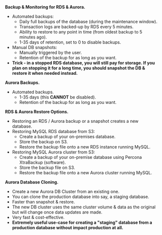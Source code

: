 **Backup & Monitoring for RDS & Aurora.**

* Automated backups:
    * Daily full backups of the database (during the maintenance window).
    * Transaction logs are backed-up by RDS every 5 minutes.
    * Ability to restore to any point in time (from oldest backup to 5 minutes ago).
    * 1-35 days of retention, set to 0 to disable backups.
* Manual DB snapshots:
    * Manually triggered by the user.
    * Retention of the backup for as long as you want.
* **Trick - in a stopped RDS database, you will still pay for storage. If you plan on stopping it for a long time, you should snapshot the DB & restore it when needed instead.**

**Aurora Backups.**

* Automated backups.
    * 1-35 days (this **CANNOT** be disabled).
    * Retention of the backup for as long as you want.

**RDS & Aurora Restore Options.**

* Restoring an RDS / Aurora backup or a snapshot creates a new database.
* Restoring MySQL RDS database from S3:
    * Create a backup of your on-premises database.
    * Store the backup on S3.
    * Restore the backup file onto a new RDS instance running MySQL.
* Restoring MySQL Aurora cluster from S3:
    * Create a backup of your on-premise database using Percona XtraBackup (software).
    * Store the backup file on S3.
    * Restore the backup file onto a new Aurora cluster running MySQL.

**Aurora Database Cloning.**

* Create a new Aurora DB Cluster from an existing one.
* You can clone the production database into say, a staging database.
* Faster than snapshot & restore.
* The new DB cluster uses the same cluster volume & data as the original but will change once data updates are made.
* Very fast & cost-effective.
* **Extremely useful use-case for creating a "staging" database from a production database without impact production at all.**